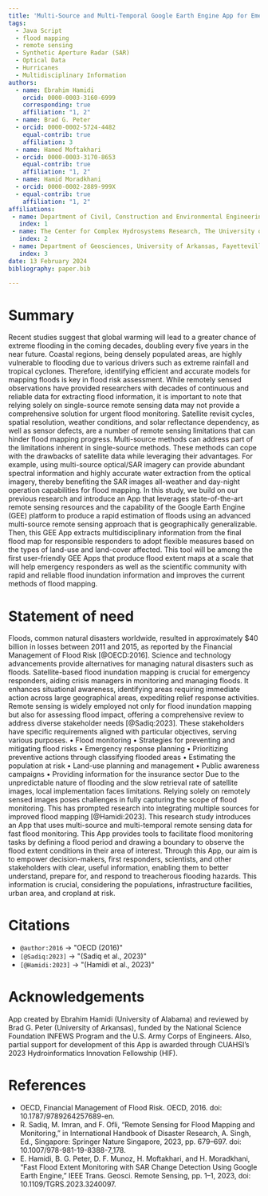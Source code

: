 ```yaml
---
title: 'Multi-Source and Multi-Temporal Google Earth Engine App for Emergency Flood Mapping'
tags:
  - Java Script
  - flood mapping
  - remote sensing
  - Synthetic Aperture Radar (SAR)
  - Optical Data
  - Hurricanes
  - Multidisciplinary Information
authors:
  - name: Ebrahim Hamidi
    orcid: 0000-0003-3160-6999 
    corresponding: true
    affiliation: "1, 2"
  - name: Brad G. Peter
  - orcid: 0000-0002-5724-4482
    equal-contrib: true
    affiliation: 3
  - name: Hamed Moftakhari
  - orcid: 0000-0003-3170-8653
    equal-contrib: true
    affiliation: "1, 2"
  - name: Hamid Moradkhani
  - orcid: 0000-0002-2889-999X
  - equal-contrib: true
    affiliation: "1, 2"
affiliations:
 - name: Department of Civil, Construction and Environmental Engineering, The University of Alabama, Tuscaloosa, AL, USA
   index: 1
 - name: The Center for Complex Hydrosystems Research, The University of Alabama, Tuscaloosa, AL, USA
   index: 2
 - name: Department of Geosciences, University of Arkansas, Fayetteville, AR, USA
   index: 3
date: 13 February 2024
bibliography: paper.bib

---
```


# Summary

Recent studies suggest that global warming will lead to a greater chance of 
extreme flooding in the coming decades, doubling every five years in the near future. 
Coastal regions, being densely populated areas, are highly vulnerable to flooding due 
to various drivers such as extreme rainfall and tropical cyclones. Therefore, identifying 
efficient and accurate models for mapping floods is key in flood risk assessment. While 
remotely sensed observations have provided researchers with decades of continuous and 
reliable data for extracting flood information, it is important to note that relying solely 
on single-source remote sensing data may not provide a comprehensive solution for urgent 
flood monitoring. Satellite revisit cycles, spatial resolution, weather conditions, and 
solar reflectance dependency, as well as sensor defects, are a number of remote sensing 
limitations that can hinder flood mapping progress.
Multi-source methods can address part of the limitations inherent in single-source methods. 
These methods can cope with the drawbacks of satellite data while leveraging their advantages. 
For example, using multi-source optical/SAR imagery can provide abundant spectral information 
and highly accurate water extraction from the optical imagery, thereby benefiting the SAR images 
all-weather and day-night operation capabilities for flood mapping. In this study, we build on our 
previous research and introduce an App that leverages state-of-the-art remote sensing resources 
and the capability of the Google Earth Engine (GEE) platform to produce a rapid estimation of 
floods using an advanced multi-source remote sensing approach that is geographically generalizable. 
Then, this GEE App extracts multidisciplinary information from the final flood map for responsible 
responders to adopt flexible measures based on the types of land-use and land-cover affected.
This tool will be among the first user-friendly GEE Apps that produce flood extent maps at a scale 
that will help emergency responders as well as the scientific community with rapid and reliable flood 
inundation information and improves the current methods of flood mapping.

# Statement of need

Floods, common natural disasters worldwide, resulted in approximately $40 billion in losses between 2011 
and 2015, as reported by the Financial Management of Flood Risk [@OECD:2016].
Science and technology advancements provide alternatives for managing natural disasters such as floods. 
Satellite-based flood inundation mapping is crucial for emergency responders, aiding crisis managers in 
monitoring and managing floods. It enhances situational awareness, identifying areas requiring immediate 
action across large geographical areas, expediting relief response activities.
Remote sensing is widely employed not only for flood inundation mapping but also for assessing flood impact, 
offering a comprehensive review to address diverse stakeholder needs [@Sadiq:2023]. These stakeholders have specific 
requirements aligned with particular objectives, serving various purposes.
• Flood monitoring
• Strategies for preventing and mitigating flood risks
• Emergency response planning
• Prioritizing preventive actions through classifying flooded areas
• Estimating the population at risk
• Land-use planning and management
• Public awareness campaigns
• Providing information for the insurance sector
Due to the unpredictable nature of flooding and the slow retrieval rate of satellite images, local implementation 
faces limitations. Relying solely on remotely sensed images poses challenges in fully capturing the scope of flood 
monitoring. This has prompted research into integrating multiple sources for improved flood mapping [@Hamidi:2023].
This research study introduces an App that uses multi-source and multi-temporal remote sensing data for fast flood 
monitoring. This App provides tools to facilitate flood monitoring tasks by defining a flood period and drawing a 
boundary to observe the flood extent conditions in their area of interest. Through this App, our aim is to empower 
decision-makers, first responders, scientists, and other stakeholders with clear, useful information, enabling them 
to better understand, prepare for, and respond to treacherous flooding hazards. This information is crucial, 
considering the populations, infrastructure facilities, urban area, and cropland at risk.

# Citations

- `@author:2016`  ->  "OECD (2016)"
- `[@Sadiq:2023]` -> "(Sadiq et al., 2023)"
- `[@Hamidi:2023]` -> "(Hamidi et al., 2023)"

# Acknowledgements

App created by Ebrahim Hamidi (University of Alabama) and reviewed by Brad G. Peter (University of Arkansas), 
funded by the National Science Foundation INFEWS Program and the U.S. Army Corps of Engineers. Also, partial 
support for development of this App is awarded through CUAHSI’s 2023 Hydroinformatics Innovation Fellowship (HIF).

# References
- OECD, Financial Management of Flood Risk. OECD, 2016. doi: 10.1787/9789264257689-en.
- R. Sadiq, M. Imran, and F. Ofli, “Remote Sensing for Flood Mapping and Monitoring,” in International Handbook of Disaster Research, A. Singh, Ed., Singapore: Springer Nature Singapore, 2023, pp. 679–697. doi: 10.1007/978-981-19-8388-7_178.
- E. Hamidi, B. G. Peter, D. F. Munoz, H. Moftakhari, and H. Moradkhani, “Fast Flood Extent Monitoring with SAR Change Detection Using Google Earth Engine,” IEEE Trans. Geosci. Remote Sensing, pp. 1–1, 2023, doi: 10.1109/TGRS.2023.3240097.
